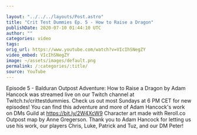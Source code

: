 ```yaml
---

layout: "../../../layouts/Post.astro"
title: "Crit Test Dummies Ep. 5 - How to Raise a Dragon"
publishDate: 2020-07-10 01:44:10 UTC
author: ""
categories: video
tags: 
orig_url: https://www.youtube.com/watch?v=VIcIhSNegZY
video_embed: VIcIhSNegZY
image: ~/assets/images/default.png
permalink: /:categories/:title/
source: YouTube
---
```

Episode 5 - Balduran Outpost Adventure: How to Raise a Dragon by Adam Hancock was streamed live on our Twitch channel at Twitch.tv/crittestdummies. Check us out most Sundays at 6 PM CET for new episodes! You can find this adventure and more of Adam Hancock's work on DMs Guild at https://bit.ly/2W4XcW9 Character art made with Reroll.co Outpost map by Anne Gregerson. Thank you to Adam Hancock for letting us use his work, our players Chris, Luke, Patrick and Tuz, and our DM Peter!